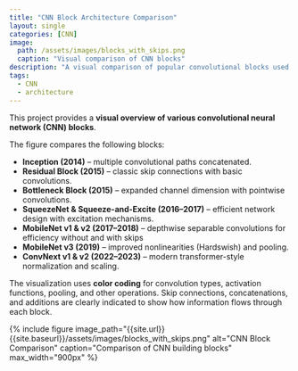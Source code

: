 ```yaml
---
title: "CNN Block Architecture Comparison"
layout: single
categories: [CNN]
image: 
  path: /assets/images/blocks_with_skips.png
  caption: "Visual comparison of CNN blocks"
description: "A visual comparison of popular convolutional blocks used in CNN architectures, highlighting the different types of building blocks (convolutions, skip connections, and activation functions)."
tags:
  - CNN
  - architecture
---
```


This project provides a **visual overview of various convolutional neural network (CNN) blocks**. 

The figure compares the following blocks:

- **Inception (2014)** – multiple convolutional paths concatenated.  
- **Residual Block (2015)** – classic skip connections with basic convolutions.  
- **Bottleneck Block (2015)** – expanded channel dimension with pointwise convolutions.  
- **SqueezeNet & Squeeze-and-Excite (2016–2017)** – efficient network design with excitation mechanisms.  
- **MobileNet v1 & v2 (2017–2018)** – depthwise separable convolutions for efficiency without and with skips 
- **MobileNet v3 (2019)** – improved nonlinearities (Hardswish) and pooling. 
- **ConvNext v1 & v2 (2022–2023)** – modern transformer-style normalization and scaling.  

The visualization uses **color coding** for convolution types, activation functions, pooling, and other operations. Skip connections, concatenations, and additions are clearly indicated to show how information flows through each block.


{% include figure image_path="{{site.url}}{{site.baseurl}}/assets/images/blocks_with_skips.png"
   alt="CNN Block Comparison"
   caption="Comparison of CNN building blocks"
   max_width="900px" %}